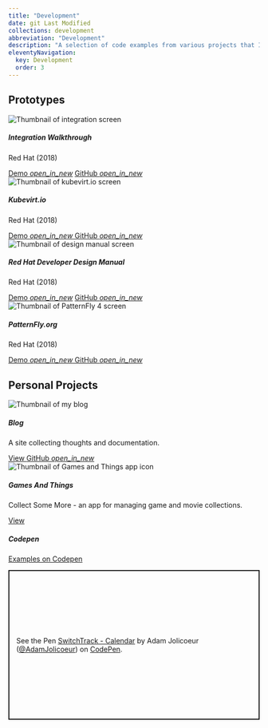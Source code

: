 ```yaml
---
title: "Development"
date: git Last Modified
collections: development
abbreviation: "Development"
description: "A selection of code examples from various projects that I've worked on."
eleventyNavigation:
  key: Development
  order: 3
---
```


<h2>Prototypes</h2>
<section class="responsive">
  <div class="grid">
<!-- Red Hat Integration -->
    <div class="s12 l6">
      <article class="no-padding">
        <div class="grid no-space">
          <div class="s6">
            <img class="responsive medium" src="{{ '/img/rh_integration.webp' | url }}" target="top" alt="Thumbnail of integration screen" />
          </div>
          <div class="s6">
            <div class="padding">
              <h5>Integration Walkthrough</h5>
              <p>Red Hat (2018)</p>
              <nav>
                <a class="link" href="https://www.adamjolicoeur.com/integration-prototype/index.html" target="top" alt="View the integration walkthrough prototype" class="card-link">Demo <i>open_in_new</i></a>
                <a class="link" href="https://github.com/AdamJ/integration-prototype" target="top" alt="Integration prototype on GitHub" class="card-link">GitHub <i>open_in_new</i></a>
              </nav>
            </div>
          </div>
        </div>
      </article>
    </div>
    <div class="s12 l6">
      <article class="no-padding">
        <div class="grid no-space">
          <div class="s6">
            <img class="responsive medium" src="{{ '/img/thumbnail_kubevirtio.webp' | url }}" target="top" alt="Thumbnail of kubevirt.io screen" />
          </div>
          <div class="s6">
            <div class="padding">
              <h5>Kubevirt.io</h5>
              <p>Red Hat (2018)</p>
              <nav>
                <a class="link" href="https://kubevirtio-site.netlify.app" target="top" alt="Link to kubevirt.io prototype">
                  Demo
                  <i>open_in_new</i>
                </a>
                <a class="link" href="https://github.com/AdamJ/kubevirt.github.io" target="top" alt="Link to GitHub repo">
                  GitHub
                  <i>open_in_new</i>
                </a>
              </nav>
            </div>
          </div>
        </div>
      </article>
    </div>
  </div>
</section>
<div class="large-space"></div>
<section class="responsive">
<div class="grid">
<!-- Red Hat Integration -->
    <div class="s12 l6">
      <article class="no-padding">
        <div class="grid no-space">
          <div class="s6">
            <img class="responsive medium" src="{{ '/img/thumbnail_RHDM.webp' | url }}" target="top" alt="Thumbnail of design manual screen" />
          </div>
          <div class="s6">
            <div class="padding">
              <h5>Red Hat Developer Design Manual</h5>
              <p>Red Hat (2018)</p>
              <nav>
                <a class="link" href="https://aj-design-manual.netlify.app" target="top" alt="View the design manual prototype" class="card-link">Demo <i>open_in_new</i></a>
                <a class="link" href="https://github.com/AdamJ/design-manual" target="top" alt="Link to GitHub repo" class="card-link">GitHub <i>open_in_new</i></a>
              </nav>
            </div>
          </div>
        </div>
      </article>
    </div>
    <div class="s12 l6">
      <article class="no-padding">
        <div class="grid no-space">
          <div class="s6">
            <img class="responsive medium" src="{{ '/img/thumbnail_PatternFly.webp' | url }}" target="top" alt="Thumbnail of PatternFly 4 screen" />
          </div>
          <div class="s6">
            <div class="padding">
              <h5>PatternFly.org</h5>
              <p>Red Hat (2018)</p>
              <nav>
                <a class="link" href="https://pf4testbench.netlify.app" target="top" alt="Link to PatternFly 4 prototype">
                  Demo
                  <i>open_in_new</i>
                </a>
                <a class="link" href="https://github.com/AdamJ/pf4website" target="top" alt="Link to GitHub repo">
                  GitHub
                  <i>open_in_new</i>
                </a>
              </nav>
            </div>
          </div>
        </div>
      </article>
    </div>
  </div>
</section>
<div class="large-space"></div>
<section class="responsive">
  <h2>Personal Projects</h2>
  <div class="grid">
    <div class="s12 l6">
      <article class="secondary-container no-padding">
        <div class="grid no-space">
          <div class="s6">
            <img class="responsive medium" src="{{ '/img/blog_screenshot.webp' | url }}" target="top" alt="Thumbnail of my blog" />
          </div>
          <div class="s6">
            <div class="padding">
              <h5>Blog</h5>
              <p>A site collecting thoughts and documentation.</p>
              <nav>
                <a class="link" href="https://blog.adamjolicoeur.com/blog" target="top" alt="View blog page">
                  View
                </a>
                <a class="link" href="https://github.com/AdamJ/researchandesign" target="top" alt="Link to GitHub repo">
                  GitHub
                  <i>open_in_new</i>
                </a>
              </nav>
            </div>
          </div>
        </div>
      </article>
    </div>
    <div class="s12 l6">
      <article class="secondary-container no-padding">
        <div class="grid no-space">
          <div class="s6">
            <img class="responsive medium" src="{{ '/img/GamesAndThings_1024.webp' | url }}" target="top" alt="Thumbnail of Games and Things app icon" />
          </div>
          <div class="s6">
            <div class="padding">
              <h5>Games And Things</h5>
              <p>Collect Some More - an app for managing game and movie collections.</p>
              <nav>
                <a class="link" href="/apps/collectsomemore/" alt="View app page">
                  View</a>
              </nav>
            </div>
          </div>
        </div>
      </article>
    </div>
  </div>
</section>
<div class="large-space"></div>
<section class="responsive">
  <div class="grid">
    <div class="s12">
      <article class="tertiary-container">
        <div class="row">
          <h5>Codepen</h5>
        </div>
        <nav>
          <a href="https://codepen.io/AdamJolicoeur" alt="Link to CodePen profile" target="top" class="button small-elevate secondary">
            Examples on Codepen
          </a>
        </nav>
        <div class="medium-space"></div>
        <p class="codepen" data-height="300" data-default-tab="result" data-slug-hash="NWjOzwm" data-pen-title="SwitchTrack - Calendar" data-preview="true" data-user="AdamJolicoeur" style="height: 300px; box-sizing: border-box; display: flex; align-items: center; justify-content: center; border: 2px solid; margin: 1em 0; padding: 1em;">
        <span>See the Pen <a href="https://codepen.io/AdamJolicoeur/pen/NWjOzwm">
        SwitchTrack - Calendar</a> by Adam Jolicoeur (<a href="https://codepen.io/AdamJolicoeur">@AdamJolicoeur</a>) on <a href="https://codepen.io">CodePen</a>.</span>
        </p>
        <script async src="https://public.codepenassets.com/embed/index.js"></script>
      </article>
    </div>
  </div>
</section>
